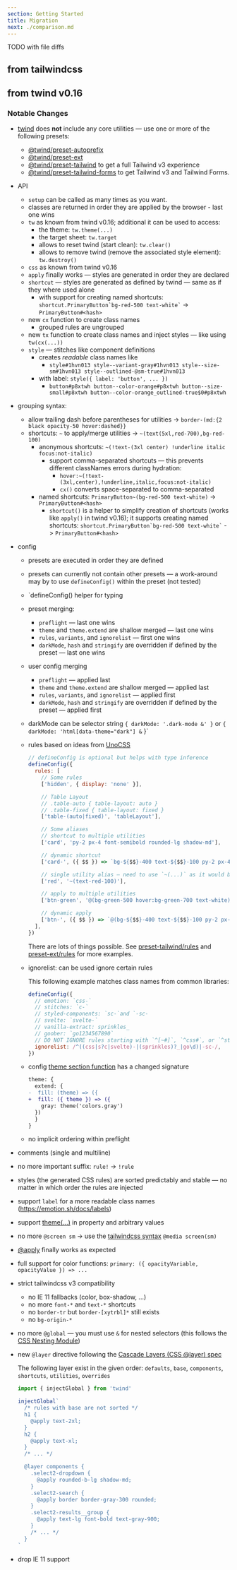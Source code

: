 ```yaml
---
section: Getting Started
title: Migration
next: ./comparison.md
---
```


TODO with file diffs

## from tailwindcss

## from twind v0.16

### Notable Changes

- [twind](https://github.com/tw-in-js/twind/tree/next/packages/twind) does **not** include any core utilities — use one or more of the following presets:

  - [@twind/preset-autoprefix](https://github.com/tw-in-js/twind/tree/next/packages/preset-autoprefix)
  - [@twind/preset-ext](hhttps://github.com/tw-in-js/twind/tree/next/packages/preset-ext)
  - [@twind/preset-tailwind](https://github.com/tw-in-js/twind/tree/next/packages/preset-tailwind) to get a full Tailwind v3 experience
  - [@twind/preset-tailwind-forms](https://github.com/tw-in-js/twind/tree/next/packages/preset-tailwind-forms) to get Tailwind v3 and Tailwind Forms.

- API
  - `setup` can be called as many times as you want.
  - classes are returned in order they are applied by the browser - last one wins
  - `tw` as known from twind v0.16; additional it can be used to access:
    - the theme: `tw.theme(...)`
    - the target sheet: `tw.target`
    - allows to reset twind (start clean): `tw.clear()`
    - allows to remove twind (remove the associated style element): `tw.destroy()`
  - `css` as known from twind v0.16
  - `apply` finally works — styles are generated in order they are declared
  - `shortcut` — styles are generated as defined by twind — same as if they where used alone
    - with support for creating named shortcuts: `` shortcut.PrimaryButton`bg-red-500 text-white`​ `` -> `PrimaryButton#<hash>`
  - new `cx` function to create class names
    - grouped rules are ungrouped
  - new `tx` function to create class names and inject styles — like using `tw(cx(...))`
  - `style` — stitches like component definitions
    - creates _readable_ class names like
      - `style#1hvn013 style--variant-gray#1hvn013 style--size-sm#1hvn013 style--outlined-@sm-true#1hvn013`
    - with label: `style({ label: 'button', ... })`
      - `button#p8xtwh button--color-orange#p8xtwh button--size-small#p8xtwh button--color-orange_outlined-true$0#p8xtwh`
- grouping syntax:
  - allow trailing dash before parentheses for utilities -> `border-(md:{2 black opacity-50 hover:dashed}}`
  - shortcuts: `~` to apply/merge utilities -> `~(text(5xl,red-700),bg-red-100)`
    - anonymous shortcuts: `~(!text-(3xl center) !underline italic focus:not-italic)`
      - support comma-separated shortcuts — this prevents different classNames errors during hydration:
        - `hover:~(!text-(3xl,center),!underline,italic,focus:not-italic)`
        - `cx()` converts space-separated to comma-separated
    - named shortcuts: `PrimaryButton~(bg-red-500 text-white)` -> `PrimaryButton#<hash>`
      - `shortcut()` is a helper to simplify creation of shortcuts (works like `apply()` in twind v0.16); it supports creating named shortcuts: `` shortcut.PrimaryButton`bg-red-500 text-white`​ `` -> `PrimaryButton#<hash>`
- config

  - presets are executed in order they are defined
  - presets can currently not contain other presets — a work-around may by to use `defineConfig()` within the preset (not tested)
  - `defineConfig() helper for typing
  - preset merging:

    - `preflight` — last one wins
    - `theme` and `theme.extend` are shallow merged — last one wins
    - `rules`, `variants`, and `ignorelist` — first one wins
    - `darkMode`, `hash` and `stringify` are overridden if defined by the preset — last one wins

  - user config merging

    - `preflight` — applied last
    - `theme` and `theme.extend` are shallow merged — applied last
    - `rules`, `variants`, and `ignorelist` — applied first
    - `darkMode`, `hash` and `stringify` are overridden if defined by the preset — applied first

  - darkMode can be selector string `{ darkMode: '.dark-mode &' }` or `{ darkMode: 'html[data-theme="dark"] &` }`

  - rules based on ideas from [UnoCSS](https://github.com/antfu/unocss)

    ```js
    // defineConfig is optional but helps with type inference
    defineConfig({
      rules: [
        // Some rules
        ['hidden', { display: 'none' }],

        // Table Layout
        // .table-auto { table-layout: auto }
        // .table-fixed { table-layout: fixed }
        ['table-(auto|fixed)', 'tableLayout'],

        // Some aliases
        // shortcut to multiple utilities
        ['card', 'py-2 px-4 font-semibold rounded-lg shadow-md'],

        // dynamic shortcut
        ['card-', ({ $$ }) => `bg-${$$}-400 text-${$$}-100 py-2 px-4 rounded-lg`],

        // single utility alias — need to use `~(...)` as it would be otherwise recognized as a CSS property
        ['red', '~(text-red-100)'],

        // apply to multiple utilities
        ['btn-green', '@(bg-green-500 hover:bg-green-700 text-white)'],

        // dynamic apply
        ['btn-', ({ $$ }) => `@(bg-${$$}-400 text-${$$}-100 py-2 px-4 rounded-lg)`],
      ],
    })
    ```

    There are lots of things possible. See [preset-tailwind/rules](https://github.com/tw-in-js/twind/treee/next/packages/preset-tailwind/src/rules.ts) and [preset-ext/rules](https://github.com/tw-in-js/twind/treee/next/packages/preset-ext/src/rules.ts) for more examples.

  - ignorelist: can be used ignore certain rules

    This following example matches class names from common libraries:

    ```js
    defineConfig({
      // emotion: `css-`
      // stitches: `c-`
      // styled-components: `sc-`and `-sc-
      // svelte: `svelte-`
      // vanilla-extract: sprinkles_
      // goober: `go1234567890`
      // DO NOT IGNORE rules starting with `^[~#]`, `^css#`, or `^style[~#-]` — these may have been generated by `css()` or `style()`, or are hashed
      ignorelist: /^((css|s?c|svelte)-|(sprinkles)?_|go\d)|-sc-/,
    })
    ```

  - config [theme section function](https://tailwindcss.com/docs/theme#referencing-other-values) has a changed signature

    ```diff
    theme: {
      extend: {
    -  fill: (theme) => ({
    +  fill: ({ theme }) => ({
        gray: theme('colors.gray')
      })
      }
    }
    ```

  - no implicit ordering within preflight

- comments (single and multiline)
- no more important suffix: `rule!` -> `!rule`
- styles (the generated CSS rules) are sorted predictably and stable — no matter in which order the rules are injected
- support `label` for a more readable class names (https://emotion.sh/docs/labels)
- support [theme(...)](https://tailwindcss.com/docs/functions-and-directives#theme) in property and arbitrary values
- no more `@screen sm` -> use the [tailwindcss syntax](https://tailwindcss.com/docs/functions-and-directives#screen) `@media screen(sm)`
- [@apply](https://tailwindcss.com/docs/functions-and-directives#apply) finally works as expected
- full support for color functions: `primary: ({ opacityVariable, opacityValue }) => ...`
- strict tailwindcss v3 compatibility
  - no IE 11 fallbacks (color, box-shadow, ...)
  - no more `font-*` and `text-*` shortcuts
  - no `border-tr` but `border-[xytrbl]*` still exists
  - no `bg-origin-*`
- no more `@global` — you must use `&` for nested selectors (this follows the [CSS Nesting Module](https://tabatkins.github.io/specs/css-nesting/))
- new `@layer` directive following the [Cascade Layers (CSS @layer) spec](https://www.bram.us/2021/09/15/the-future-of-css-cascade-layers-css-at-layer/)

  The following layer exist in the given order: `defaults`, `base`, `components`, `shortcuts`, `utilities`, `overrides`

  ```js
  import { injectGlobal } from 'twind'

  injectGlobal`
    /* rules with base are not sorted */
    h1 {
      @apply text-2xl;
    }
    h2 {
      @apply text-xl;
    }
    /* ... */
  
    @layer components {
      .select2-dropdown {
        @apply rounded-b-lg shadow-md;
      }
      .select2-search {
        @apply border border-gray-300 rounded;
      }
      .select2-results__group {
        @apply text-lg font-bold text-gray-900;
      }
      /* ... */
    }
  `
  ```

- drop IE 11 support
